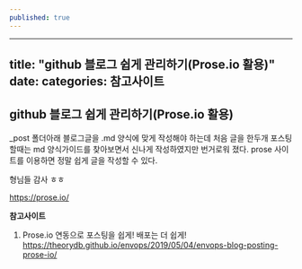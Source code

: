```yaml
---
published: true
---
```


---
title: "github 블로그 쉽게 관리하기(Prose.io 활용)"
date: 
categories: 참고사이트
---

## github 블로그 쉽게 관리하기(Prose.io 활용)

_post 폴더아래 블로그글을 .md 양식에 맞게 작성해야 하는데
처음 글을 한두개 포스팅 할때는 md 양식가이드를 찾아보면서 신나게 작성하였지만 번거로워 졌다.
prose 사이트를 이용하면 정말 쉽게 글을 작성할 수 있다.

형님들 감사 ㅎㅎ
	
https://prose.io/
	
	
__참고사이트__
1. Prose.io 연동으로 포스팅을 쉽게! 배포는 더 쉽게!
	<https://theorydb.github.io/envops/2019/05/04/envops-blog-posting-prose-io/>
